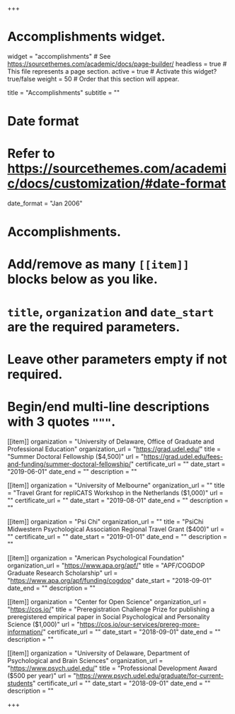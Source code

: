 +++
# Accomplishments widget.
widget = "accomplishments"  # See https://sourcethemes.com/academic/docs/page-builder/
headless = true  # This file represents a page section.
active = true  # Activate this widget? true/false
weight = 50  # Order that this section will appear.

title = "Accomplish&shy;ments"
subtitle = ""

# Date format
#   Refer to https://sourcethemes.com/academic/docs/customization/#date-format
date_format = "Jan 2006"

# Accomplishments.
#   Add/remove as many `[[item]]` blocks below as you like.
#   `title`, `organization` and `date_start` are the required parameters.
#   Leave other parameters empty if not required.
#   Begin/end multi-line descriptions with 3 quotes `"""`.

[[item]]
  organization = "University of Delaware, Office of Graduate and Professional Education"
  organization_url = "https://grad.udel.edu/"
  title = "Summer Doctoral Fellowship ($4,500)"
  url = "https://grad.udel.edu/fees-and-funding/summer-doctoral-fellowship/"
  certificate_url = ""
  date_start = "2019-06-01"
  date_end = ""
  description = ""

[[item]]
  organization = "University of Melbourne"
  organization_url = ""
  title = "Travel Grant for repliCATS Workshop in the Netherlands ($1,000)"
  url = ""
  certificate_url = ""
  date_start = "2019-08-01"
  date_end = ""
  description = ""

[[item]]
  organization = "Psi Chi"
  organization_url = ""
  title = "PsiChi Midwestern Psychological Association Regional Travel Grant ($400)"
  url = ""
  certificate_url = ""
  date_start = "2019-01-01"
  date_end = ""
  description = ""

[[item]]
  organization = "American Psychological Foundation"
  organization_url = "https://www.apa.org/apf/"
  title = "APF/COGDOP Graduate Research Scholarship"
  url = "https://www.apa.org/apf/funding/cogdop"
  date_start = "2018-09-01"
  date_end = ""
  description = ""

[[item]]
  organization = "Center for Open Science"
  organization_url = "https://cos.io/"
  title = "Preregistration Challenge Prize for publishing a preregistered empirical paper in Social Psychological and Personality Science ($1,000)"
  url = "https://cos.io/our-services/prereg-more-information/"
  certificate_url = ""
  date_start = "2018-09-01"
  date_end = ""
  description = ""

[[item]]
  organization = "University of Delaware, Department of Psychological and Brain Sciences"
  organization_url = "https://www.psych.udel.edu/"
  title = "Professional Development Award ($500 per year)"
  url = "https://www.psych.udel.edu/graduate/for-current-students"
  certificate_url = ""
  date_start = "2018-09-01"
  date_end = ""
  description = ""


+++
